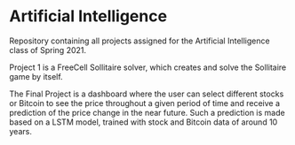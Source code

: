 # Artificial Intelligence
Repository containing all projects assigned for the Artificial Intelligence class of Spring 2021.

Project 1 is a FreeCell Sollitaire solver, which creates and solve the Sollitaire game by itself. 

The Final Project is a dashboard where the user can select different stocks or Bitcoin to see the price throughout a given period of time and receive a prediction of the price change in the near future. Such a prediction is made based on a LSTM model, trained with stock and Bitcoin data of around 10 years.
